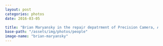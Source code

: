 ```yaml
---
layout: post
categories: photos
date: 2016-03-05

title: "Brian Maryansky in the repair depatrment of Precision Camera, Austin, Texas"
base-path: "/assets/img/photos/people"
image-name: "brian-maryansky"
---
```

